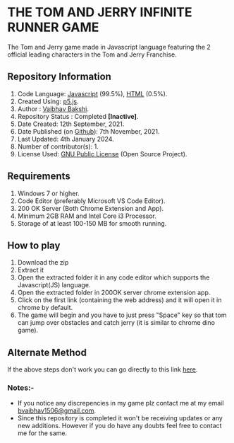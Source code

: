 # THE TOM AND JERRY INFINITE RUNNER GAME
The Tom and Jerry game made in Javascript language featuring the 2 official leading characters in the Tom and Jerry Franchise.

## Repository Information
1) Code Language: [Javascript](https://en.wikipedia.org/wiki/JavaScript) (99.5%), [HTML](https://en.wikipedia.org/wiki/HTML) (0.5%).
2) Created Using: [p5.js](https://p5js.org/).
3) Author : [Vaibhav Bakshi](https://github.com/Vaibhav1506).
4) Repository Status : Completed **[Inactive]**.
5) Date Created: 12th September, 2021.
6) Date Published (on [Github](https://github.com/)): 7th November, 2021.
7) Last Updated: 4th January 2024.
8) Number of contributor(s): 1.
9) License Used: [GNU Public License](https://www.gnu.org/licenses/gpl-3.0.en.html) (Open Source Project).

## Requirements
1) Windows 7 or higher.
2) Code Editor (preferably Microsoft VS Code Editor).
3) 200 OK Server (Both Chrome Extension and App).
4) Minimum 2GB RAM and Intel Core i3 Processor.
5) Storage of at least 100-150 MB for smooth running.

## How to play
1) Download the zip
2) Extract it
3) Open the extracted folder it in any code editor which supports the Javascript(JS) language.
4) Open the extracted folder in 200OK server chrome extension app.
5) Click on the first link (containing the web address) and it will open it in chrome by default.
6) The game will begin and you have to just press "Space" key so that tom can jump over obstacles and catch jerry (it is similar to chrome dino game).

## Alternate Method
If the above steps don't work you can go directly to this link [here](https://vaibhav1506.github.io/Tom-and-Jerry-Official-Infinite-Runner-Game/).

### Notes:- 
- If you notice any discrepencies in my game plz contact me at my email bvaibhav1506@gmail.com.
- Since this repository is completed it won't be receiving updates or any new additions. However if you do have any doubts feel free to contact me for the same.
